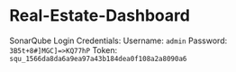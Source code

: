 # Real-Estate-Dashboard
SonarQube Login Credentials:
Username: `admin`
Password: `3B5t+8#]MGC]=>KQ77hP`
Token: `squ_1566da8da6a9ea97a43b184dea0f108a2a8090a6`